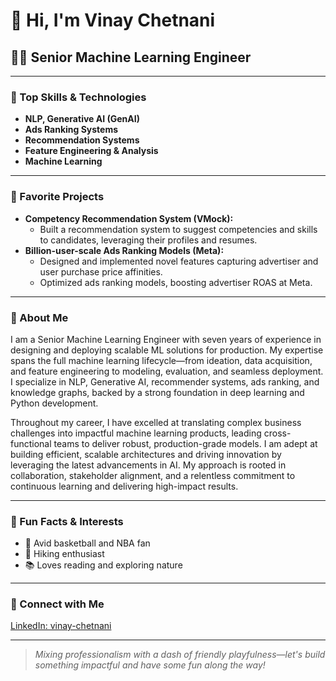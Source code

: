 # 👋 Hi, I'm Vinay Chetnani

## 👨‍💻 Senior Machine Learning Engineer

---

### 🚀 Top Skills & Technologies
- **NLP, Generative AI (GenAI)**
- **Ads Ranking Systems**
- **Recommendation Systems**
- **Feature Engineering & Analysis**
- **Machine Learning**

---

### 🌟 Favorite Projects
- **Competency Recommendation System (VMock):**
  - Built a recommendation system to suggest competencies and skills to candidates, leveraging their profiles and resumes.
- **Billion-user-scale Ads Ranking Models (Meta):**
  - Designed and implemented novel features capturing advertiser and user purchase price affinities.
  - Optimized ads ranking models, boosting advertiser ROAS at Meta.

---

### 📝 About Me

I am a Senior Machine Learning Engineer with seven years of experience in designing and deploying scalable ML solutions for production. My expertise spans the full machine learning lifecycle—from ideation, data acquisition, and feature engineering to modeling, evaluation, and seamless deployment. I specialize in NLP, Generative AI, recommender systems, ads ranking, and knowledge graphs, backed by a strong foundation in deep learning and Python development.

Throughout my career, I have excelled at translating complex business challenges into impactful machine learning products, leading cross-functional teams to deliver robust, production-grade models. I am adept at building efficient, scalable architectures and driving innovation by leveraging the latest advancements in AI. My approach is rooted in collaboration, stakeholder alignment, and a relentless commitment to continuous learning and delivering high-impact results.

---

### 🎉 Fun Facts & Interests

- 🏀 Avid basketball and NBA fan
- 🥾 Hiking enthusiast
- 📚 Loves reading and exploring nature

---

### 🔗 Connect with Me

[LinkedIn: vinay-chetnani](https://www.linkedin.com/in/vinay-chetnani/)

---

> _Mixing professionalism with a dash of friendly playfulness—let's build something impactful and have some fun along the way!_
